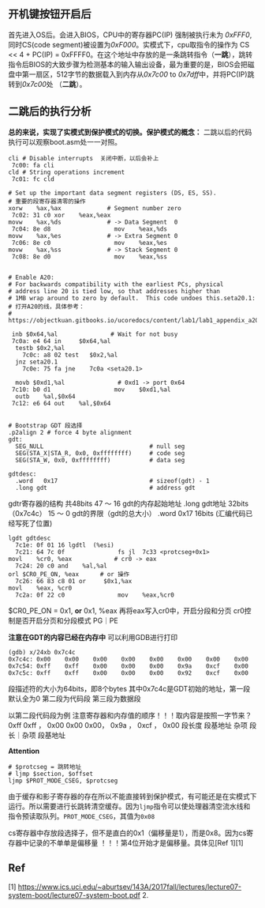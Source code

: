 ## 开机键按钮开启后
首先进入OS后。会进入BIOS，CPU中的寄存器PC(IP) 强制被执行未为 *0xFFF0*, 同时CS(code segment)被设置为*0xF000*。实模式下，cpu取指令的操作为 CS << 4 + PC(IP) = 0xFFFF0。在这个地址中存放的是一条跳转指令（**一跳**），跳转指令后BIOS的大致步骤为检测基本的输入输出设备，最为重要的是，BIOS会把磁盘中第一扇区，512字节的数据载入到内存从*0x7c00* to *0x7dff*中，并将PC(IP)跳转到*0x7c00*处 （**二跳**）。


## 二跳后的执行分析
**总的来说，实现了实模式到保护模式的切换。保护模式的概念：**
二跳以后的代码执行可以观察boot.asm处一一对照。
```x86asm
cli # Disable interrupts  关闭中断，以后会补上
 7c00: fa cli      
cld # String operations increment  
 7c01: fc cld
  
# Set up the important data segment registers (DS, ES, SS). 
# 重要的段寄存器清零的操作
xorw    %ax,%ax             # Segment number zero  
 7c02: 31 c0 xor    %eax,%eax  
movw    %ax,%ds             # -> Data Segment  0  
 7c04: 8e d8                  mov    %eax,%ds  
movw    %ax,%es             # -> Extra Segment 0  
 7c06: 8e c0                  mov    %eax,%es  
movw    %ax,%ss             # -> Stack Segment 0  
 7c08: 8e d0                  mov    %eax,%ss


# Enable A20:  
# For backwards compatibility with the earliest PCs, physical 
# address line 20 is tied low, so that addresses higher than 
# 1MB wrap around to zero by default.  This code undoes this.seta20.1: 
# 打开A20的线，具体参考：
# https://objectkuan.gitbooks.io/ucoredocs/content/lab1/lab1_appendix_a20.html

 inb $0x64,%al               # Wait for not busy  
 7c0a: e4 64 in     $0x64,%al  
  testb $0x2,%al  
    7c0c: a8 02 test   $0x2,%al  
  jnz seta20.1  
    7c0e: 75 fa jne    7c0a <seta20.1>  
  
  movb $0xd1,%al               # 0xd1 -> port 0x64  
 7c10: b0 d1                  mov    $0xd1,%al  
  outb    %al,$0x64  
 7c12: e6 64 out    %al,$0x64
 
```

```x86asm
# Bootstrap GDT 段选择  
.p2align 2 # force 4 byte alignment  
gdt:  
  SEG_NULL                              # null seg  
  SEG(STA_X|STA_R, 0x0, 0xffffffff)     # code seg  
  SEG(STA_W, 0x0, 0xffffffff)           # data seg  
  
gdtdesc:  
  .word   0x17                          # sizeof(gdt) - 1  
  .long gdt                             # address gdt
```

gdtr寄存器的结构
共48bits
47 ～ 16  gdt的内存起始地址          .long      gdt地址    32bits   （0x7c4c）
15 ～ 0  gdt的界限（gdt的总大小）  .word  0x17         16bits
(汇编代码已经写死了位置)

```x86asm
lgdt gdtdesc  
  7c1e: 0f 01 16 lgdtl  (%esi)  
  7c21: 64 7c 0f               fs jl  7c33 <protcseg+0x1>  
movl    %cr0, %eax            # cr0 -> eax  
  7c24: 20 c0 and    %al,%al  
orl $CR0_PE_ON, %eax      # or 操作  
  7c26: 66 83 c8 01 or     $0x1,%ax  
movl    %eax, %cr0  
  7c2a: 0f 22 c0               mov    %eax,%cr0
 ```
 
 $CR0_PE_ON = 0x1,      **or** 0x1, %eax
 再将eax写入cr0中，开启分段和分页
 cr0控制是否开启分页和分段模式     PG｜PE 

**注意在GDT的内容已经在内存中**
可以利用GDB进行打印
```shell
(gdb) x/24xb 0x7c4c
0x7c4c: 0x00    0x00    0x00    0x00    0x00    0x00    0x00    0x00
0x7c54: 0xff    0xff    0x00    0x00    0x00    0x9a    0xcf    0x00
0x7c5c: 0xff    0xff    0x00    0x00    0x00    0x92    0xcf    0x00
```
段描述符的大小为64bits，即8个bytes 
其中0x7c4c是GDT初始的地址，第一段默认全为0
第二段为代码段
第三段为数据段

以第二段代码段为例
注意寄存器和内存值的顺序！！！取内容是按照一字节来？
 0xff    0xff ，   0x00    0x00    0x00，    0x9a ， 0xcf   ， 0x00 
      段长度                      段基地址                 杂项     段长｜杂项     段基地址


**Attention**
```
# $protcseg = 跳转地址
# ljmp $section, $offset
ljmp $PROT_MODE_CSEG, $protcseg

```
由于缓存和影子寄存器的存在所以不能直接转到保护模式，有可能还是在实模式下运行。所以需要进行长跳转清空缓存。因为`ljmp`指令可以使处理器清空流水线和指令预读取队列。`PROT_MODE_CSEG`，其值为`0x08`

cs寄存器中存放段选择子，但不是直白的0x1（偏移量是1），而是0x8。因为cs寄存器中记录的不单单是偏移量 ！！！第4位开始才是偏移量。具体见[Ref 1][1]





## Ref
[1] https://www.ics.uci.edu/~aburtsev/143A/2017fall/lectures/lecture07-system-boot/lecture07-system-boot.pdf 
2. 